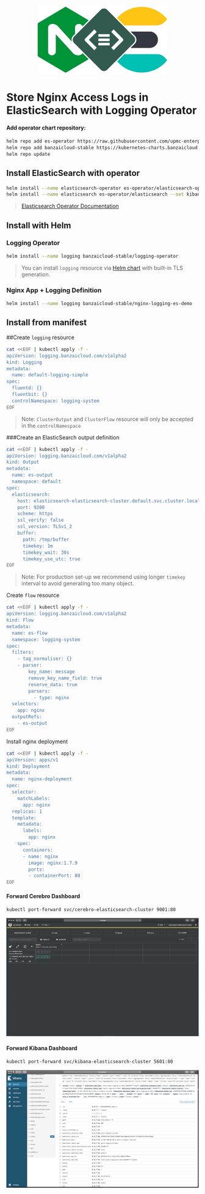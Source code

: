 <p align="center"><img src="./img/nle.png" width="340"></p>

# Store Nginx Access Logs in ElasticSearch with Logging Operator


#### Add operator chart repository:
```bash
helm repo add es-operator https://raw.githubusercontent.com/upmc-enterprises/elasticsearch-operator/master/charts/
helm repo add banzaicloud-stable https://kubernetes-charts.banzaicloud.com
helm repo update
```

## Install ElasticSearch with operator
```bash
helm install --name elasticsearch-operator es-operator/elasticsearch-operator --set rbac.enabled=True
helm install --name elasticsearch es-operator/elasticsearch --set kibana.enabled=True --set cerebro.enabled=True
```
> [Elasticsearch Operator Documentation](https://github.com/upmc-enterprises/elasticsearch-operator)

## Install with Helm 
### Logging Operator
```bash
helm install --name logging banzaicloud-stable/logging-operator
```
> You can install `logging` resource via [Helm chart](/charts/logging-operator-logging) with built-in TLS generation.

### Nginx App + Logging Definition
```bash
helm install --name logging banzaicloud-stable/nginx-logging-es-demo
```

## Install from manifest

##Create `logging` resource
```bash
cat <<EOF | kubectl apply -f -
apiVersion: logging.banzaicloud.com/v1alpha2
kind: Logging
metadata:
  name: default-logging-simple
spec:
  fluentd: {}
  fluentbit: {}
  controlNamespace: logging-system
EOF
```

> Note: `ClusterOutput` and `ClusterFlow` resource will only be accepted in the `controlNamespace` 


###Create an ElasticSearch output definition 
```bash
cat <<EOF | kubectl apply -f -
apiVersion: logging.banzaicloud.com/v1alpha2
kind: Output
metadata:
  name: es-output
  namespace: default
spec:
  elasticsearch:
    host: elasticsearch-elasticsearch-cluster.default.svc.cluster.local
    port: 9200
    scheme: https
    ssl_verify: false
    ssl_version: TLSv1_2
    buffer:
      path: /tmp/buffer
      timekey: 1m
      timekey_wait: 30s
      timekey_use_utc: true
EOF
```
> Note: For production set-up we recommend using longer `timekey` interval to avoid generating too many object.

Create `flow` resource
```bash
cat <<EOF | kubectl apply -f -
apiVersion: logging.banzaicloud.com/v1alpha2
kind: Flow
metadata:
  name: es-flow
  namespace: logging-system
spec:
  filters:
    - tag_normaliser: {}
    - parser:
        key_name: message
        remove_key_name_field: true
        reserve_data: true
        parsers:
          - type: nginx
  selectors:
    app: nginx
  outputRefs:
    - es-output
EOF
```

Install nginx deployment
```bash
cat <<EOF | kubectl apply -f -
apiVersion: apps/v1 
kind: Deployment
metadata:
  name: nginx-deployment
spec:
  selector:
    matchLabels:
      app: nginx
  replicas: 1
  template:
    metadata:
      labels:
        app: nginx
    spec:
      containers:
      - name: nginx
        image: nginx:1.7.9
        ports:
        - containerPort: 80
EOF
```

#### Forward Cerebro Dashboard
```bash
kubectl port-forward svc/cerebro-elasticsearch-cluster 9001:80
```
<p align="center"><img src="./img/es_cerb.png" width="660"></p>



#### Forward Kibana Dashboard
```bash
kubectl port-forward svc/kibana-elasticsearch-cluster 5601:80
```
<p align="center"><img src="./img/es_kibana.png" width="660"></p>


